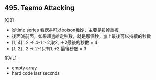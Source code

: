 ## 495. Teemo Attacking

[OB]

* 從time series 看總共可以poison幾妙，主要是扣掉重複
* 後面減前面，如果超過給定秒數，就是那個秒，加上最後可以持續的秒數
* [1, 4] , 2 -> 4-1 > 2,取2, ＋2最後的秒數 = 4
* [1, 2] , 2 -> 2-1只有1, +2 最後秒數 = 3


[FAIL]

* empty array
* hard code last seconds